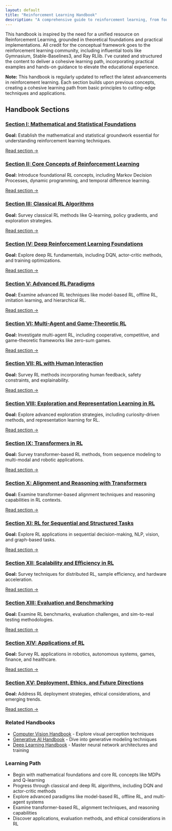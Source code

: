 ```yaml
---
layout: default
title: "Reinforcement Learning Handbook"
description: "A comprehensive guide to reinforcement learning, from foundational concepts to advanced transformer-based methods and real-world applications."
---
```


<link rel="stylesheet" href="{{ '/assets/css/section-academic.css' | relative_url }}">

<div class="attribution-notice">
  <div class="attribution-content">
    <p>This handbook is inspired by the need for a unified resource on Reinforcement Learning, grounded in theoretical foundations and practical implementations. All credit for the conceptual framework goes to the reinforcement learning community, including influential tools like Gymnasium, Stable-Baselines3, and Ray RLlib. I’ve curated and structured the content to deliver a cohesive learning path, incorporating practical examples and hands-on guidance to elevate the educational experience.</p>
  </div>
</div>

<div class="key-concept">
  <strong>Note:</strong> This handbook is regularly updated to reflect the latest advancements in reinforcement learning. Each section builds upon previous concepts, creating a cohesive learning path from basic principles to cutting-edge techniques and applications.
</div>

<h2 id="handbook-sections">Handbook Sections</h2>

<div class="sections-grid">
  <!-- Section I -->
  <div class="section-card">
    <h3 id="s1">
      <a href="{{ '/content/handbooks/reinforcement-learning/section1/' | relative_url }}">Section I: Mathematical and Statistical Foundations</a>
    </h3>
    <p><strong>Goal:</strong> Establish the mathematical and statistical groundwork essential for understanding reinforcement learning techniques.</p>
    <a href="{{ '/content/handbooks/reinforcement-learning/section1/' | relative_url }}" class="section-link">Read section →</a>
  </div>
  
  <!-- Section II -->
  <div class="section-card">
    <h3 id="s2">
      <a href="{{ '/content/handbooks/reinforcement-learning/section2/' | relative_url }}">Section II: Core Concepts of Reinforcement Learning</a>
    </h3>
    <p><strong>Goal:</strong> Introduce foundational RL concepts, including Markov Decision Processes, dynamic programming, and temporal difference learning.</p>
    <a href="{{ '/content/handbooks/reinforcement-learning/section2/' | relative_url }}" class="section-link">Read section →</a>
  </div>
  
  <!-- Section III -->
  <div class="section-card">
    <h3 id="s3">
      <a href="{{ '/content/handbooks/reinforcement-learning/section3/' | relative_url }}">Section III: Classical RL Algorithms</a>
    </h3>
    <p><strong>Goal:</strong> Survey classical RL methods like Q-learning, policy gradients, and exploration strategies.</p>
    <a href="{{ '/content/handbooks/reinforcement-learning/section3/' | relative_url }}" class="section-link">Read section →</a>
  </div>
  
  <!-- Section IV -->
  <div class="section-card">
    <h3 id="s4">
      <a href="{{ '/content/handbooks/reinforcement-learning/section4/' | relative_url }}">Section IV: Deep Reinforcement Learning Foundations</a>
    </h3>
    <p><strong>Goal:</strong> Explore deep RL fundamentals, including DQN, actor-critic methods, and training optimizations.</p>
    <a href="{{ '/content/handbooks/reinforcement-learning/section4/' | relative_url }}" class="section-link">Read section →</a>
  </div>
  
  <!-- Section V -->
  <div class="section-card">
    <h3 id="s5">
      <a href="{{ '/content/handbooks/reinforcement-learning/section5/' | relative_url }}">Section V: Advanced RL Paradigms</a>
    </h3>
    <p><strong>Goal:</strong> Examine advanced RL techniques like model-based RL, offline RL, imitation learning, and hierarchical RL.</p>
    <a href="{{ '/content/handbooks/reinforcement-learning/section5/' | relative_url }}" class="section-link">Read section →</a>
  </div>
  
  <!-- Section VI -->
  <div class="section-card">
    <h3 id="s6">
      <a href="{{ '/content/handbooks/reinforcement-learning/section6/' | relative_url }}">Section VI: Multi-Agent and Game-Theoretic RL</a>
    </h3>
    <p><strong>Goal:</strong> Investigate multi-agent RL, including cooperative, competitive, and game-theoretic frameworks like zero-sum games.</p>
    <a href="{{ '/content/handbooks/reinforcement-learning/section6/' | relative_url }}" class="section-link">Read section →</a>
  </div>
  
  <!-- Section VII -->
  <div class="section-card">
    <h3 id="s7">
      <a href="{{ '/content/handbooks/reinforcement-learning/section7/' | relative_url }}">Section VII: RL with Human Interaction</a>
    </h3>
    <p><strong>Goal:</strong> Survey RL methods incorporating human feedback, safety constraints, and explainability.</p>
    <a href="{{ '/content/handbooks/reinforcement-learning/section7/' | relative_url }}" class="section-link">Read section →</a>
  </div>
  
  <!-- Section VIII -->
  <div class="section-card">
    <h3 id="s8">
      <a href="{{ '/content/handbooks/reinforcement-learning/section8/' | relative_url }}">Section VIII: Exploration and Representation Learning in RL</a>
    </h3>
    <p><strong>Goal:</strong> Explore advanced exploration strategies, including curiosity-driven methods, and representation learning for RL.</p>
    <a href="{{ '/content/handbooks/reinforcement-learning/section8/' | relative_url }}" class="section-link">Read section →</a>
  </div>
  
  <!-- Section IX -->
  <div class="section-card">
    <h3 id="s9">
      <a href="{{ '/content/handbooks/reinforcement-learning/section9/' | relative_url }}">Section IX: Transformers in RL</a>
    </h3>
    <p><strong>Goal:</strong> Survey transformer-based RL methods, from sequence modeling to multi-modal and robotic applications.</p>
    <a href="{{ '/content/handbooks/reinforcement-learning/section9/' | relative_url }}" class="section-link">Read section →</a>
  </div>
  
  <!-- Section X -->
  <div class="section-card">
    <h3 id="s10">
      <a href="{{ '/content/handbooks/reinforcement-learning/section10/' | relative_url }}">Section X: Alignment and Reasoning with Transformers</a>
    </h3>
    <p><strong>Goal:</strong> Examine transformer-based alignment techniques and reasoning capabilities in RL contexts.</p>
    <a href="{{ '/content/handbooks/reinforcement-learning/section10/' | relative_url }}" class="section-link">Read section →</a>
  </div>
  
  <!-- Section XI -->
  <div class="section-card">
    <h3 id="s11">
      <a href="{{ '/content/handbooks/reinforcement-learning/section11/' | relative_url }}">Section XI: RL for Sequential and Structured Tasks</a>
    </h3>
    <p><strong>Goal:</strong> Explore RL applications in sequential decision-making, NLP, vision, and graph-based tasks.</p>
    <a href="{{ '/content/handbooks/reinforcement-learning/section11/' | relative_url }}" class="section-link">Read section →</a>
  </div>
  
  <!-- Section XII -->
  <div class="section-card">
    <h3 id="s12">
      <a href="{{ '/content/handbooks/reinforcement-learning/section12/' | relative_url }}">Section XII: Scalability and Efficiency in RL</a>
    </h3>
    <p><strong>Goal:</strong> Survey techniques for distributed RL, sample efficiency, and hardware acceleration.</p>
    <a href="{{ '/content/handbooks/reinforcement-learning/section12/' | relative_url }}" class="section-link">Read section →</a>
  </div>
  
  <!-- Section XIII -->
  <div class="section-card">
    <h3 id="s13">
      <a href="{{ '/content/handbooks/reinforcement-learning/section13/' | relative_url }}">Section XIII: Evaluation and Benchmarking</a>
    </h3>
    <p><strong>Goal:</strong> Examine RL benchmarks, evaluation challenges, and sim-to-real testing methodologies.</p>
    <a href="{{ '/content/handbooks/reinforcement-learning/section13/' | relative_url }}" class="section-link">Read section →</a>
  </div>
  
  <!-- Section XIV -->
  <div class="section-card">
    <h3 id="s14">
      <a href="{{ '/content/handbooks/reinforcement-learning/section14/' | relative_url }}">Section XIV: Applications of RL</a>
    </h3>
    <p><strong>Goal:</strong> Survey RL applications in robotics, autonomous systems, games, finance, and healthcare.</p>
    <a href="{{ '/content/handbooks/reinforcement-learning/section14/' | relative_url }}" class="section-link">Read section →</a>
  </div>
  
  <!-- Section XV -->
  <div class="section-card">
    <h3 id="s15">
      <a href="{{ '/content/handbooks/reinforcement-learning/section15/' | relative_url }}">Section XV: Deployment, Ethics, and Future Directions</a>
    </h3>
    <p><strong>Goal:</strong> Address RL deployment strategies, ethical considerations, and emerging trends.</p>
    <a href="{{ '/content/handbooks/reinforcement-learning/section15/' | relative_url }}" class="section-link">Read section →</a>
  </div>
</div>

<div class="resource-links">
  <h3>Related Handbooks</h3>
  <ul>
    <li><a href="{{ '/handbooks/computer-vision/' | relative_url }}">Computer Vision Handbook</a> - Explore visual perception techniques</li>
    <li><a href="{{ '/handbooks/generative-ai/' | relative_url }}">Generative AI Handbook</a> - Dive into generative modeling techniques</li>
    <li><a href="{{ '/handbooks/deep-learning/' | relative_url }}">Deep Learning Handbook</a> - Master neural network architectures and training</li>
  </ul>
</div>

<div class="summary-section">
  <h3>Learning Path</h3>
  <ul>
    <li>Begin with mathematical foundations and core RL concepts like MDPs and Q-learning</li>
    <li>Progress through classical and deep RL algorithms, including DQN and actor-critic methods</li>
    <li>Explore advanced paradigms like model-based RL, offline RL, and multi-agent systems</li>
    <li>Examine transformer-based RL, alignment techniques, and reasoning capabilities</li>
    <li>Discover applications, evaluation methods, and ethical considerations in RL</li>
  </ul>
</div>

<script>
  // Navigation variables - no previous for index
  var nextSection = "/content/handbooks/reinforcement-learning/section1.md";
</script>

<script src="{{ '/assets/js/section-academic.js' | relative_url }}"></script>
